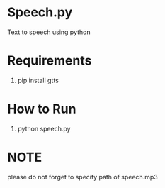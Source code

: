 # Speech.py
Text to speech using python

# Requirements
1. pip install gtts

# How to Run
1. python speech.py

# NOTE
please do not forget to specify path of speech.mp3
